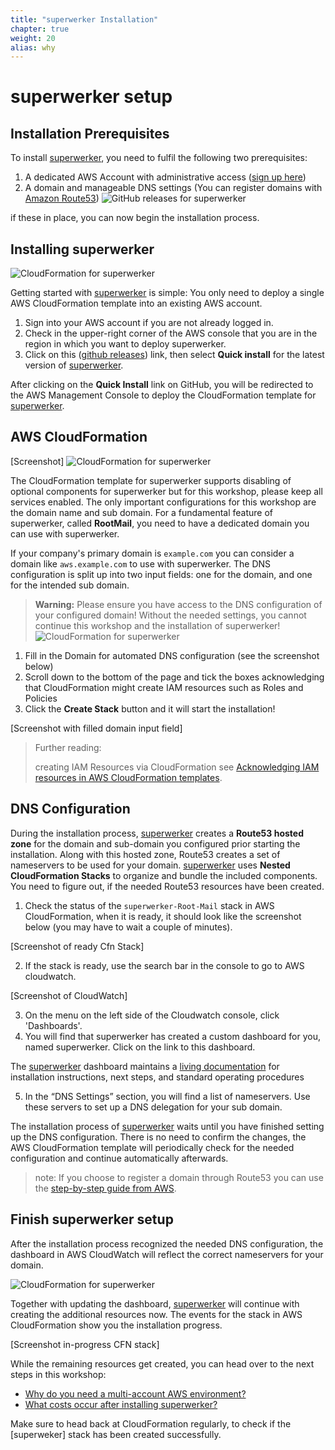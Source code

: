 ```yaml
---
title: "superwerker Installation"
chapter: true
weight: 20
alias: why
---
```


# superwerker setup

## Installation Prerequisites

To install [superwerker], you need to fulfil the following two prerequisites:

1. A dedicated AWS Account with administrative access ([sign up here](https://portal.aws.amazon.com/billing/signup))
1. A domain and manageable DNS settings (You can register domains with [Amazon Route53](https://docs.aws.amazon.com/Route53/latest/DeveloperGuide/domain-register.html))
![GitHub releases for superwerker](/screenshots/installation/github-releases.png)

if these in place, you can now begin the installation process.

## Installing superwerker
![CloudFormation for superwerker](/screenshots/installation/cloudformation-start.png)

Getting started with [superwerker] is simple: You only need to deploy a single AWS CloudFormation template into an existing AWS account.

1. Sign into your AWS account if you are not already logged in.
1. Check in the upper-right corner of the AWS console that you are in the region in which you want to deploy superwerker.
1. Click on this ([github releases](https://github.com/superwerker/superwerker/releases)) link, then select **Quick install** for the latest version of [superwerker].

After clicking on the **Quick Install** link on GitHub, you will be redirected to the AWS Management Console to deploy the CloudFormation template for [superwerker].

## AWS CloudFormation

[Screenshot]
![CloudFormation for superwerker](/screenshots/installation/domain-empty.png)

The CloudFormation template for superwerker supports disabling of optional components for superwerker but for this workshop, please keep all services enabled.
The only important configurations for this workshop are the domain name and sub domain. For a fundamental feature of superwerker, called **RootMail**, you need to have a dedicated domain you can use with superwerker.

If your company's primary domain is `example.com` you can consider a domain like `aws.example.com` to use with superwerker. The DNS configuration is split up into two input fields: one for the domain, and one for the intended sub domain.
> **Warning:** Please ensure you have access to the DNS configuration of your configured domain! Without the needed settings, you cannot continue this workshop and the installation of superwerker!
![CloudFormation for superwerker](/screenshots/installation/domain-filled.png)

1. Fill in the Domain for automated DNS configuration (see the screenshot below)
1. Scroll down to the bottom of the page and tick the boxes acknowledging that CloudFormation might create IAM resources such as Roles and Policies
1. Click the **Create Stack** button and it will start the installation!

[Screenshot with filled domain input field]

> Further reading:
>
> creating IAM Resources via CloudFormation see [Acknowledging IAM resources in AWS CloudFormation templates](https://docs.aws.amazon.com/AWSCloudFormation/latest/UserGuide/using-iam-template.html#using-iam-capabilities).

## DNS Configuration

During the installation process, [superwerker] creates a **Route53 hosted zone** for the domain and sub-domain you configured prior starting the installation. Along with this hosted zone, Route53 creates a set of nameservers to be used for your domain.
[superwerker] uses **Nested CloudFormation Stacks** to organize and bundle the included components. You need to figure out, if the needed Route53 resources have been created.

1. Check the status of the `superwerker-Root-Mail` stack in AWS CloudFormation, when it is ready, it should look like the screenshot below (you may have to wait a couple of minutes).

[Screenshot of ready Cfn Stack]

2. If the stack is ready, use the search bar in the console to go to AWS cloudwatch.

[Screenshot of CloudWatch]

3. On the menu on the left side of the Cloudwatch console, click 'Dashboards'. 
4. You will find that superwerker has created a custom dashboard for you, named superwerker. Click on the link to this dashboard.

The [superwerker] dashboard maintains a [living documentation] for installation instructions, next steps, and standard operating procedures

5. In the “DNS Settings” section, you will find a list of nameservers. Use these servers to set up a DNS delegation for your sub domain.

The installation process of [superwerker] waits until you have finished setting up the DNS configuration. There is no need to confirm the changes, the AWS CloudFormation template will periodically check for the needed configuration and continue automatically afterwards.

> note: If you choose to register a domain through Route53 you can use the [step-by-step guide from AWS](https://docs.aws.amazon.com/Route53/latest/DeveloperGuide/dns-routing-traffic-for-subdomains.html#dns-routing-traffic-for-subdomains-new-hosted-zone).

## Finish superwerker setup

After the installation process recognized the needed DNS configuration, the dashboard in AWS CloudWatch will reflect the correct nameservers for your domain.

![CloudFormation for superwerker](/screenshots/installation/dashboard-done.png)

Together with updating the dashboard, [superwerker] will continue with creating the additional resources now. The events for the stack in AWS CloudFormation show you the installation progress.

[Screenshot in-progress CFN stack]

While the remaining resources get created, you can head over to the next steps in this workshop:

- [Why do you need a multi-account AWS environment?](/03_why.html)
- [What costs occur after installing superwerker?](/04_costs.html)

Make sure to head back at CloudFormation regularly, to check if the [superweker] stack has been created successfully.

[superwerker repository on github]: https://github.com/superwerker/superwerker
[github releases]: https://github.com/superwerker/superwerker/releases
[superwerker]: https://superwerker.cloud
[living documentation]: https://console.aws.amazon.com/cloudwatch/home#dashboards:name=superwerker
